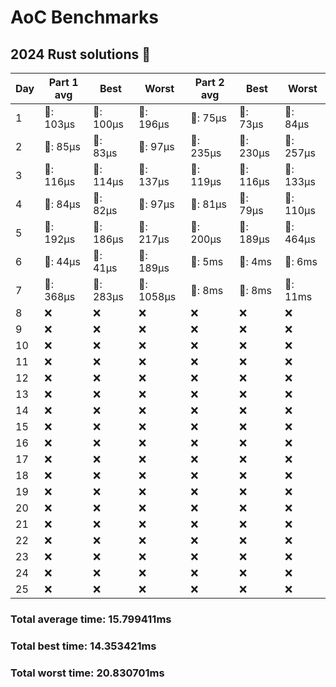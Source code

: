 # AoC Benchmarks
## 2024 Rust solutions 🤠 
| Day | Part 1 avg | Best | Worst | Part 2 avg | Best | Worst |
| --- | --- | --- | --- | --- | --- | --- |
|1|🦀: 103µs|🦀: 100µs|🦀: 196µs|🦀: 75µs|🦀: 73µs|🦀: 84µs|
|2|🦀: 85µs|🦀: 83µs|🦀: 97µs|🦀: 235µs|🦀: 230µs|🦀: 257µs|
|3|🦀: 116µs|🦀: 114µs|🦀: 137µs|🦀: 119µs|🦀: 116µs|🦀: 133µs|
|4|🦀: 84µs|🦀: 82µs|🦀: 97µs|🦀: 81µs|🦀: 79µs|🦀: 110µs|
|5|🦀: 192µs|🦀: 186µs|🦀: 217µs|🦀: 200µs|🦀: 189µs|🦀: 464µs|
|6|🦀: 44µs|🦀: 41µs|🦀: 189µs|💅: 5ms|💅: 4ms|💅: 6ms|
|7|🦀: 368µs|🦀: 283µs|🦀: 1058µs|💅: 8ms|💅: 8ms|💅: 11ms|
|8|❌|❌|❌|❌|❌|❌|
|9|❌|❌|❌|❌|❌|❌|
|10|❌|❌|❌|❌|❌|❌|
|11|❌|❌|❌|❌|❌|❌|
|12|❌|❌|❌|❌|❌|❌|
|13|❌|❌|❌|❌|❌|❌|
|14|❌|❌|❌|❌|❌|❌|
|15|❌|❌|❌|❌|❌|❌|
|16|❌|❌|❌|❌|❌|❌|
|17|❌|❌|❌|❌|❌|❌|
|18|❌|❌|❌|❌|❌|❌|
|19|❌|❌|❌|❌|❌|❌|
|20|❌|❌|❌|❌|❌|❌|
|21|❌|❌|❌|❌|❌|❌|
|22|❌|❌|❌|❌|❌|❌|
|23|❌|❌|❌|❌|❌|❌|
|24|❌|❌|❌|❌|❌|❌|
|25|❌|❌|❌|❌|❌|❌|
### Total average time: 15.799411ms
### Total best time: 14.353421ms
### Total worst time: 20.830701ms

